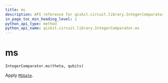 ```yaml
---
title: ms
description: API reference for qiskit.circuit.library.IntegerComparator.ms
in_page_toc_min_heading_level: 1
python_api_type: method
python_api_name: qiskit.circuit.library.IntegerComparator.ms
---
```


# ms

<span id="qiskit.circuit.library.IntegerComparator.ms" />

`IntegerComparator.ms(theta, qubits)`

Apply [`MSGate`](qiskit.circuit.library.MSGate "qiskit.circuit.library.MSGate").

